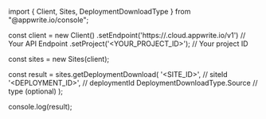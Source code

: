 import { Client, Sites, DeploymentDownloadType } from "@appwrite.io/console";

const client = new Client()
    .setEndpoint('https://<REGION>.cloud.appwrite.io/v1') // Your API Endpoint
    .setProject('<YOUR_PROJECT_ID>'); // Your project ID

const sites = new Sites(client);

const result = sites.getDeploymentDownload(
    '<SITE_ID>', // siteId
    '<DEPLOYMENT_ID>', // deploymentId
    DeploymentDownloadType.Source // type (optional)
);

console.log(result);
